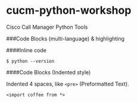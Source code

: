 # cucm-python-workshop
Cisco Call Manager Python Tools

###Code Blocks (multi-language) & highlighting

####Inline code

`$ python --version`

####Code Blocks (Indented style)

Indented 4 spaces, like `<pre>` (Preformatted Text).

    <import coffee from *>
    
